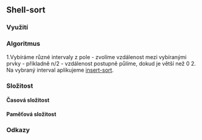 ## Shell-sort
### Využití

### Algoritmus
1.Vybíráme různé intervaly z pole
	- zvolíme vzdálenost mezi vybíranými prvky - příkladně n/2
	- vzdálenost postupně půlíme, dokud je větší než 0
2. Na vybraný interval aplikujeme [insert-sort](https://github.com/FrostyX/School/tree/master/ALM1/trideni/insert-sort).


### Složitost
#### Časová složitost
#### Paměťová složitost
### Odkazy


